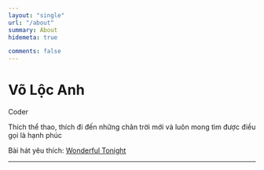 ```yaml
---
layout: "single"
url: "/about"
summary: About
hidemeta: true

comments: false
---
```


# Võ Lộc Anh

Coder

Thích thể thao, thích đi đến những chân trời mới và luôn mong tìm được điều gọi là hạnh phúc

Bài hát yêu thích: [Wonderful Tonight](https://www.youtube.com/watch?v=vUSzL2leaFM&ab_channel=WarnerRecordsVault)


___

